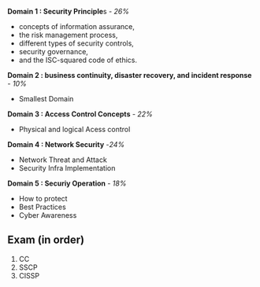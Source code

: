 **Domain 1 : Security Principle**s - _26%_
  - concepts of information assurance,
  - the risk management process,
  - different types of security controls,
  - security governance,
  - and the ISC-squared code of ethics.

**Domain 2 : business continuity, disaster recovery, and incident response** - _10%_
  - Smallest Domain

**Domain 3 : Access Control Concepts** - _22%_
  - Physical and logical Acess control

**Domain 4 : Network Security** -_24%_
  - Network Threat and Attack
  - Security Infra Implementation

**Domain 5 : Securiy Operation** - _18%_
  - How to protect
  - Best Practices
  - Cyber Awareness


## Exam (in order)
1. CC
2. SSCP
3. CISSP
